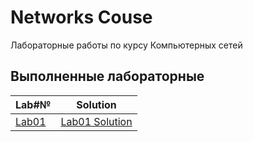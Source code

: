# Networks Couse

Лабораторные работы по курсу Компьютерных сетей

## Выполненные лабораторные

| Lab#№                     | Solution                             |
|---------------------------|--------------------------------------|
| [Lab01](./Lab1/README.md) | [Lab01 Solution](./Lab1/SOLUTION.md) |
